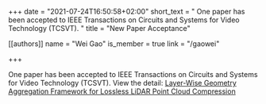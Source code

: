 +++
date = "2021-07-24T16:50:58+02:00"
short_text = "  One paper has been accepted to IEEE Transactions on Circuits and Systems for Video Technology (TCSVT). "
title = "New Paper Acceptance"

[[authors]]
    name = "Wei Gao"
    is_member = true
    link = "/gaowei"

+++

One paper has been accepted to IEEE Transactions on Circuits and Systems for Video Technology (TCSVT). View the detail: [Layer-Wise Geometry Aggregation Framework for Lossless LiDAR Point Cloud Compression](/publication/layer-wise-geometry)

